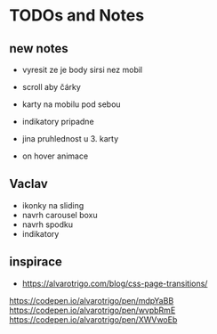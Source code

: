 # TODOs and Notes

## new notes

- vyresit ze je body sirsi nez mobil
- scroll aby čárky

- karty na mobilu pod sebou
- indikatory pripadne
- jina pruhlednost u 3. karty
- on hover animace

## Vaclav

- ikonky na sliding
- navrh carousel boxu
- navrh spodku
- indikatory

## inspirace

- <https://alvarotrigo.com/blog/css-page-transitions/>

https://codepen.io/alvarotrigo/pen/mdpYaBB
https://codepen.io/alvarotrigo/pen/wvpbRmE
https://codepen.io/alvarotrigo/pen/XWVwoEb


